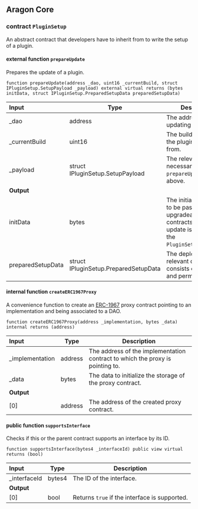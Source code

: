 ## Aragon Core

###  contract `PluginSetup`

An abstract contract that developers have to inherit from to write the setup of a plugin.

#### external function `prepareUpdate`

Prepares the update of a plugin.

```solidity
function prepareUpdate(address _dao, uint16 _currentBuild, struct IPluginSetup.SetupPayload _payload) external virtual returns (bytes initData, struct IPluginSetup.PreparedSetupData preparedSetupData) 
```

| Input | Type | Description |
|:----- | ---- | ----------- |
| _dao | address | The address of the updating DAO. |
| _currentBuild | uint16 | The build number of the plugin to update from. |
| _payload | struct IPluginSetup.SetupPayload | The relevant data necessary for the `prepareUpdate`. see above. |
| **Output** | |
| initData | bytes | The initialization data to be passed to upgradeable contracts when the update is applied in the `PluginSetupProcessor`. |
| preparedSetupData | struct IPluginSetup.PreparedSetupData | The deployed plugin's relevant data which consists of helpers and permissions. |

#### internal function `createERC1967Proxy`

A convenience function to create an [ERC-1967](https://eips.ethereum.org/EIPS/eip-1967) proxy contract pointing to an implementation and being associated to a DAO.

```solidity
function createERC1967Proxy(address _implementation, bytes _data) internal returns (address) 
```

| Input | Type | Description |
|:----- | ---- | ----------- |
| _implementation | address | The address of the implementation contract to which the proxy is pointing to. |
| _data | bytes | The data to initialize the storage of the proxy contract. |
| **Output** | |
| [0] | address | The address of the created proxy contract. |

#### public function `supportsInterface`

Checks if this or the parent contract supports an interface by its ID.

```solidity
function supportsInterface(bytes4 _interfaceId) public view virtual returns (bool) 
```

| Input | Type | Description |
|:----- | ---- | ----------- |
| _interfaceId | bytes4 | The ID of the interface. |
| **Output** | |
| [0] | bool | Returns `true` if the interface is supported. |

